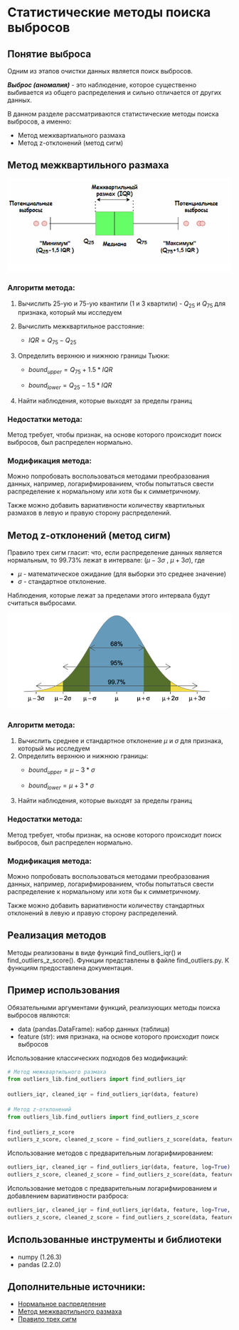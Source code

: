 # Статистические методы поиска выбросов

## Понятие выброса
Одним из этапов очистки данных является поиск выбросов.

***Выброс (аномалия)*** - это наблюдение, которое существенно выбивается из общего распределения и сильно отличается от других данных.

В данном разделе рассматриваются статистические методы поиска выбросов, а именно:
* Метод межквартиального размаха 
* Метод z-отклонений (метод сигм)

## Метод межквартильного размаха

![](../images/boxplot.png)

### Алгоритм метода:

1. Вычислить 25-ую и 75-ую квантили (1 и 3 квартили) - $Q_{25}$ и $Q_{75}$ для признака, который мы исследуем
2. Вычислить межквартильное расстояние:  
    * $IQR=Q_{75}-Q_{25}$
3. Определить верхнюю и нижнюю границы Тьюки: 

    * $bound_{upper} = Q_{75} + 1.5*IQR$
    
    * $bound_{lower} = Q_{25} - 1.5*IQR$
4. Найти наблюдения, которые выходят за пределы границ


### **Недостатки метода:**

Метод требует, чтобы признак, на основе которого происходит поиск выбросов, был распределен нормально.

### **Модификация метода:**

Можно попробовать воспользоваться методами преобразования данных, например, логарифмированием, чтобы попытаться свести распределение к нормальному или хотя бы к симметричному. 

Также можно добавить вариативности количеству квартильных размахов в левую и правую сторону распределений.


## Метод z-отклонений (метод сигм)

Правило трех сигм гласит: что, если распределение данных является нормальным, то 99.73% лежат в интервале: $(\mu-3 \sigma$ , $\mu+3 \sigma)$, 
где  
* $\mu$ - математическое ожидание (для выборки это среднее значение)
* $\sigma$ - стандартное отклонение. 

Наблюдения, которые лежат за пределами этого интервала будут считаться выбросами.

![](../images/method_sigm.png)

### **Алгоритм метода:**

1. Вычислить среднее и стандартное отклонение $\mu$ и $\sigma$ для признака, который мы исследуем
2. Определить верхнюю и нижнюю границы:
    * $bound_{upper} = \mu - 3 * \sigma$
    
    * $bound_{lower} = \mu + 3 * \sigma$
3. Найти наблюдения, которые выходят за пределы границ

### **Недостатки метода:**
Метод требует, чтобы признак, на основе которого происходит поиск выбросов, был распределен нормально.

### **Модификация метода:**

Можно попробовать воспользоваться методами преобразования данных, например, логарифмированием, чтобы попытаться свести распределение к нормальному или хотя бы к симметричному. 

Также можно добавить вариативности количеству стандартных отклонений в левую и правую сторону распределений.

## Реализация методов

Методы реализованы в виде функций find_outliers_iqr() и find_outliers_z_score(). Функции представлены в файле find_outliers.py. К функциям предоставлена документация.

## Пример использования

Обязательными аргументами функций, реализующих методы поиска выбросов являются:
* data (pandas.DataFrame): набор данных (таблица)
* feature (str): имя признака, на основе которого происходит поиск выбросов

Использование классических подходов без модификаций:
```python
# Метод межквартильного размаха
from outliers_lib.find_outliers import find_outliers_iqr

outliers_iqr, cleaned_iqr = find_outliers_iqr(data, feature)

# Метод z-отклонений
from outliers_lib.find_outliers import find_outliers_z_score

find_outliers_z_score
outliers_z_score, cleaned_z_score = find_outliers_z_score(data, feature)
```
Использование методов с предварительным логарифмированием:
```python
outliers_iqr, cleaned_iqr = find_outliers_iqr(data, feature, log=True)
outliers_z_score, cleaned_z_score = find_outliers_z_score(data, feature, log=True)
```
Использование методов с предварительным логарифмированием и добавлением вариативности разброса:
```python
outliers_iqr, cleaned_iqr = find_outliers_iqr(data, feature, log=True, left=2, right=2)
outliers_z_score, cleaned_z_score = find_outliers_z_score(data, feature, log=True, left=2, right=2)
```


## Использованные инструменты и библиотеки
* numpy (1.26.3)
* pandas (2.2.0)

## Дополнительные источники:
* [Нормальное распределение](https://ru.wikipedia.org/wiki/Нормальное_распределение)
* [Метод межквартильного размаха](https://recture.ru/common/chto-takoe-pravilo-mezhkvartilnogo-razmaha/)
* [Правило трех сигм](https://wiki.loginom.ru/articles/3-sigma-rule.html)



